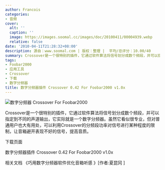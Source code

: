 ```yaml
---
author: Francois
categories:
- 音频
cover:
  alt: ''
  caption: ''
  image: https://images.soomal.cc/images/doc/20100411/00004939.webp
  relative: false
date: '2010-04-11T21:28:32+08:00'
description: 源自：www.soomal.com | 版权：整理 |  平均/总评分：10.00/40
summary: Crossover是一个很特别的插件，它通过软件算法将信号划分成数个频段，并可以指定到不同的声道输出，它实际就是一个数字分频器。虽然它看似很专业，但对普通用户也大有用处，可以利用Crossover的分频段功率对信号进行某种程度的限制，让音箱避开表现不好的信号，提高音质。
tags:
- Foobar2000
- 应用工具
- Crossover
- 下载
- 数字分频器
title: 数字分频器插件 Crossover 0.42 For Foobar2000 v1.0x
---
```


![数字分频器 Crossover For Foobar2000](https://images.soomal.cc/images/doc/20100411/00004939.webp)



Crossover是一个很特别的插件，它通过软件算法将信号划分成数个频段，并可以指定到不同的声道输出，它实际就是一个数字分频器。虽然它看似很专业，但对普通用户也大有用处，可以利用Crossover的分频段功率对信号进行某种程度的限制，让音箱避开表现不好的信号，提高音质。



下载页面



数字分频器插件 Crossover 0.42 
For Foobar2000 v1.0x



相关文档
《巧用数字分频器软件优化音箱听感 》[作者:夏昆冈 ]